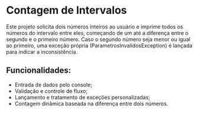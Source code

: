 # Contagem de Intervalos
Este projeto solicita dois números inteiros ao usuário e imprime todos os números do intervalo entre eles, começando 
de um até a diferença entre o segundo e o primeiro número. Caso o segundo número seja menor ou igual ao primeiro, 
uma exceção própria (ParametrosInvalidosException) é lançada para indicar a inconsistência.

## Funcionalidades:
- Entrada de dados pelo console;
- Validação e controle de fluxo;
- Lançamento e tratamento de exceções personalizadas;
- Contagem dinâmica baseada na diferença entre dois números.